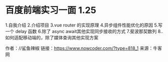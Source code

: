# 百度前端实习一面 1.25

1.自我介绍
2.介绍项目
3.vue router 的实现原理
4.异步组件性能优化的原因
5.写一个 delay 函数
6.除了 async await其他实现同步接收的方式
7.斐波那契数列
8..如何适配移动端的，除了媒体查询其他实现方案



作者：//鲨鱼辣椒
链接：https://www.nowcoder.com/?type=818_1
来源：牛客网